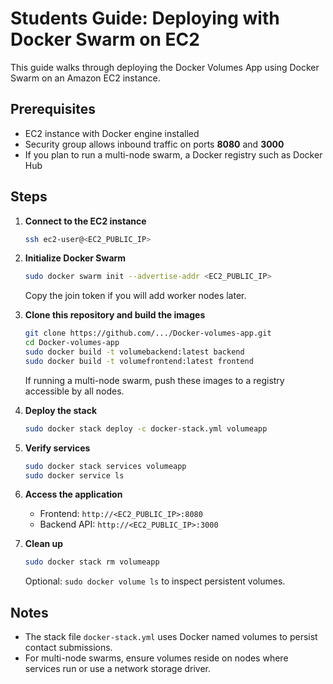 # Students Guide: Deploying with Docker Swarm on EC2

This guide walks through deploying the Docker Volumes App using Docker Swarm on an Amazon EC2 instance.

## Prerequisites
- EC2 instance with Docker engine installed
- Security group allows inbound traffic on ports **8080** and **3000**
- If you plan to run a multi-node swarm, a Docker registry such as Docker Hub

## Steps
1. **Connect to the EC2 instance**
   ```sh
   ssh ec2-user@<EC2_PUBLIC_IP>
   ```
2. **Initialize Docker Swarm**
   ```sh
   sudo docker swarm init --advertise-addr <EC2_PUBLIC_IP>
   ```
   Copy the join token if you will add worker nodes later.

3. **Clone this repository and build the images**
   ```sh
   git clone https://github.com/.../Docker-volumes-app.git
   cd Docker-volumes-app
   sudo docker build -t volumebackend:latest backend
   sudo docker build -t volumefrontend:latest frontend
   ```
   If running a multi-node swarm, push these images to a registry accessible by all nodes.

4. **Deploy the stack**
   ```sh
   sudo docker stack deploy -c docker-stack.yml volumeapp
   ```

5. **Verify services**
   ```sh
   sudo docker stack services volumeapp
   sudo docker service ls
   ```

6. **Access the application**
   - Frontend: `http://<EC2_PUBLIC_IP>:8080`
   - Backend API: `http://<EC2_PUBLIC_IP>:3000`

7. **Clean up**
   ```sh
   sudo docker stack rm volumeapp
   ```
   Optional: `sudo docker volume ls` to inspect persistent volumes.

## Notes
- The stack file `docker-stack.yml` uses Docker named volumes to persist contact submissions.
- For multi-node swarms, ensure volumes reside on nodes where services run or use a network storage driver.
